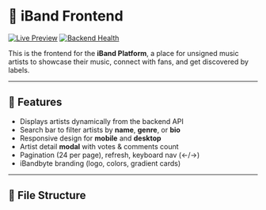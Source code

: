 # 🎵 iBand Frontend

[![Live Preview](https://img.shields.io/badge/Live%20Preview-OPEN-34c759?style=for-the-badge)](https://htmlpreview.github.io/?https://raw.githubusercontent.com/IBandbyte/iband-frontend-first/main/index.html)
[![Backend Health](https://img.shields.io/badge/Backend%20Health-CHECK-0a84ff?style=for-the-badge)](https://iband-backend-first-2.onrender.com/health)

This is the frontend for the **iBand Platform**, a place for unsigned music artists to showcase their music, connect with fans, and get discovered by labels.

---

## 🚀 Features
- Displays artists dynamically from the backend API
- Search bar to filter artists by **name**, **genre**, or **bio**
- Responsive design for **mobile** and **desktop**
- Artist detail **modal** with votes & comments count
- Pagination (24 per page), refresh, keyboard nav (←/→)
- iBandbyte branding (logo, colors, gradient cards)

---

## 🧭 File Structure